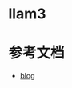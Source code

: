 # llam3



# 参考文档
- [blog](https://kili-technology.com/large-language-models-llms/llama-3-guide-everything-you-need-to-know-about-meta-s-new-model-and-its-data)
